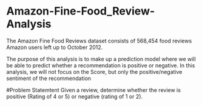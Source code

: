 # Amazon-Fine-Food_Review-Analysis
The Amazon Fine Food Reviews dataset consists of 568,454 food reviews Amazon users left up to October 2012.

The purpose of this analysis is to make up a prediction model where we will be able to predict whether a recommendation is positive or negative. In this analysis, we will not focus on the Score, but only the positive/negative sentiment of the recommendation

#Problem Statemtent
Given a review, determine whether the review is positive (Rating of 4 or 5) or negative (rating of 1 or 2).
